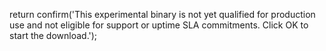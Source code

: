 return confirm('This experimental binary is not yet qualified for production use and not eligible for support or uptime SLA commitments. Click OK to start the download.');